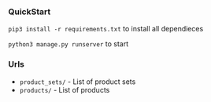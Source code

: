 ### QuickStart
`pip3 install -r requirements.txt` to install all dependieces 

`python3 manage.py runserver` to start



### Urls

- `product_sets/` - List of product sets
- `products/` - List of products
